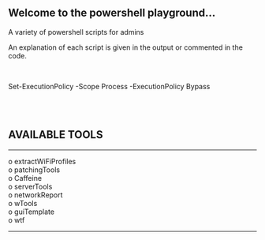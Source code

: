 ## Welcome to the powershell playground...

A variety of powershell scripts for admins 
<br/>

An explanation of each script is given in the output or commented in the code.


<br/>

Set-ExecutionPolicy -Scope Process -ExecutionPolicy Bypass

<br/>



<br/>

## AVAILABLE TOOLS
__________________________________________

                                        
o    extractWiFiProfiles   
o    patchingTools                        
o    Caffeine                        
o    serverTools                              
o    networkReport                                                   
o    wTools                               
o    guiTemplate                          
o    wtf                            
                                    
_________________________________________


